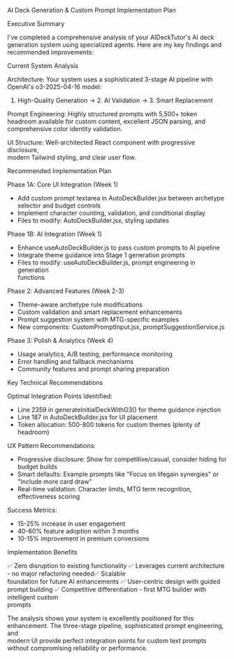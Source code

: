 AI Deck Generation & Custom Prompt Implementation Plan

  Executive Summary

  I've completed a comprehensive analysis of your AIDeckTutor's AI deck    
  generation system using specialized agents. Here are my key findings and 
  recommended improvements:

  Current System Analysis

  Architecture: Your system uses a sophisticated 3-stage AI pipeline with
  OpenAI's o3-2025-04-16 model:
  1. High-Quality Generation → 2. AI Validation → 3. Smart Replacement

  Prompt Engineering: Highly structured prompts with 5,500+ token headroom
  available for custom content, excellent JSON parsing, and comprehensive
  color identity validation.

  UI Structure: Well-architected React component with progressive disclosure,      
  modern Tailwind styling, and clear user flow.

  Recommended Implementation Plan

  Phase 1A: Core UI Integration (Week 1)

  - Add custom prompt textarea in AutoDeckBuilder.jsx between archetype
  selector and budget controls
  - Implement character counting, validation, and conditional display
  - Files to modify: AutoDeckBuilder.jsx, styling updates

  Phase 1B: AI Integration (Week 1)

  - Enhance useAutoDeckBuilder.js to pass custom prompts to AI pipeline
  - Integrate theme guidance into Stage 1 generation prompts
  - Files to modify: useAutoDeckBuilder.js, prompt engineering in generation       
  functions

  Phase 2: Advanced Features (Week 2-3)

  - Theme-aware archetype rule modifications
  - Custom validation and smart replacement enhancements
  - Prompt suggestion system with MTG-specific examples
  - New components: CustomPromptInput.jsx, promptSuggestionService.js

  Phase 3: Polish & Analytics (Week 4)

  - Usage analytics, A/B testing, performance monitoring
  - Error handling and fallback mechanisms
  - Community features and prompt sharing preparation

  Key Technical Recommendations

  Optimal Integration Points Identified:

  - Line 2359 in generateInitialDeckWithO3() for theme guidance injection
  - Line 187 in AutoDeckBuilder.jsx for UI placement
  - Token allocation: 500-800 tokens for custom themes (plenty of headroom)        

  UX Pattern Recommendations:

  - Progressive disclosure: Show for competitive/casual, consider hiding for       
  budget builds
  - Smart defaults: Example prompts like "Focus on lifegain synergies" or
  "Include more card draw"
  - Real-time validation: Character limits, MTG term recognition,
  effectiveness scoring

  Success Metrics:

  - 15-25% increase in user engagement
  - 40-60% feature adoption within 3 months
  - 10-15% improvement in premium conversions

  Implementation Benefits

  ✅ Zero disruption to existing functionality
  ✅ Leverages current architecture - no major refactoring needed✅ Scalable         
  foundation for future AI enhancements
  ✅ User-centric design with guided prompt building
  ✅ Competitive differentiation - first MTG builder with intelligent custom        
  prompts

  The analysis shows your system is excellently positioned for this
  enhancement. The three-stage pipeline, sophisticated prompt engineering, and     
   modern UI provide perfect integration points for custom text prompts
  without compromising reliability or performance.